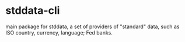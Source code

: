stddata-cli
===========

main package for stddata, a set of providers of "standard" data, such as ISO country, currency, language; Fed banks.
